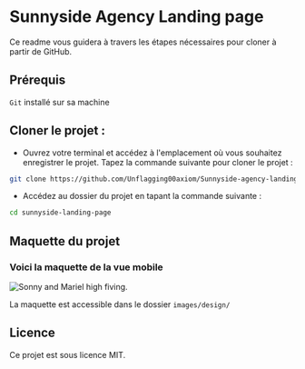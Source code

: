 # Sunnyside Agency Landing page

Ce readme vous guidera à travers les étapes nécessaires pour cloner à partir de GitHub.

## Prérequis

`Git` installé sur sa machine

## Cloner le projet :

- Ouvrez votre terminal et accédez à l'emplacement où vous souhaitez enregistrer le projet.
  Tapez la commande suivante pour cloner le projet :

```bash
git clone https://github.com/Unflagging00axiom/Sunnyside-agency-landing-page.git sunnyside-axiom
```

- Accédez au dossier du projet en tapant la commande suivante :

```bash
cd sunnyside-landing-page
```

## Maquette du projet

### Voici la maquette de la vue mobile

![Sonny and Mariel high fiving.](images/design/mobile-design.jpg)

La maquette est accessible dans le dossier `images/design/`

## Licence

Ce projet est sous licence MIT.
